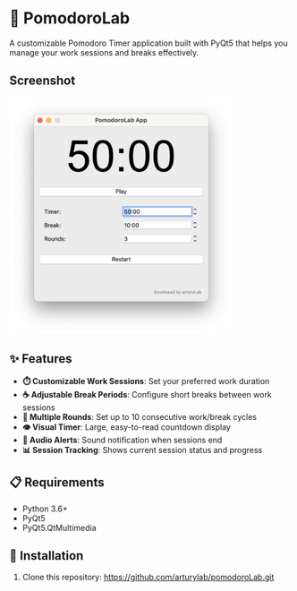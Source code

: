# 🍅 PomodoroLab

A customizable Pomodoro Timer application built with PyQt5 that helps you manage your work sessions and breaks effectively.

## Screenshot

<img src="screenshot.png" width="400" alt="PomodoroLab Screenshot">

## ✨ Features

- **⏱️ Customizable Work Sessions**: Set your preferred work duration
- **☕ Adjustable Break Periods**: Configure short breaks between work sessions
- **🔄 Multiple Rounds**: Set up to 10 consecutive work/break cycles
- **👁️ Visual Timer**: Large, easy-to-read countdown display
- **🔔 Audio Alerts**: Sound notification when sessions end
- **📊 Session Tracking**: Shows current session status and progress

## 📋 Requirements

- Python 3.6+
- PyQt5
- PyQt5.QtMultimedia

## 🚀 Installation

1. Clone this repository:
https://github.com/arturylab/pomodoroLab.git
